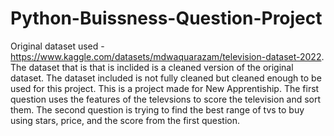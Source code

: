 # Python-Buissness-Question-Project
Original dataset used - https://www.kaggle.com/datasets/mdwaquarazam/television-dataset-2022.
The dataset that is that is inclided is a cleaned version of the original dataset. The dataset included is not fully cleaned but cleaned enough to be used for this project.
This is a project made for New Apprentiship.
The first question uses the features of the televsions to score the television and sort them.
The second question is trying to find the best range of tvs to buy using stars, price, and the score from the first question.
